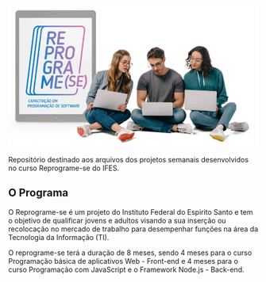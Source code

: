 ![Reprograme-se](https://github.com/viniciusperdigao/ifes/blob/main/reprograme.png?raw=true)

Repositório destinado aos arquivos dos projetos semanais desenvolvidos no curso Reprograme-se do IFES.


## O Programa

O Reprograme-se é um projeto do Instituto Federal do Espirito Santo e tem o objetivo de qualificar jovens e adultos visando a sua inserção ou recolocação no mercado de trabalho para desempenhar funções na área da Tecnologia da Informação (TI).

O reprograme-se terá a duração de 8 meses, sendo 4 meses para o curso Programação básica de aplicativos Web - Front-end e 4 meses para o curso Programação com JavaScript e o Framework Node.js - Back-end.